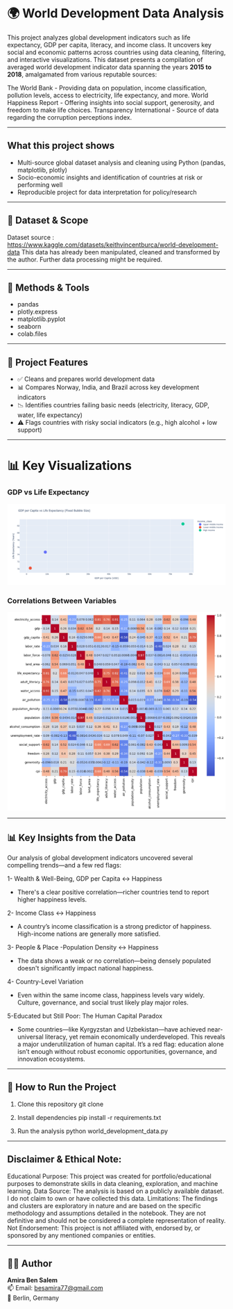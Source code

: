 # 🌍 World Development Data Analysis

This project analyzes global development indicators such as life expectancy, GDP per capita, literacy, and income class. It uncovers key social and economic patterns across countries using data cleaning, filtering, and interactive visualizations.
This dataset presents a compilation of averaged world development indicator data spanning the years **2015 to 2018**, amalgamated from various reputable sources:

The World Bank - Providing data on population, income classification, pollution levels, access to electricity, life expectancy, and more.
World Happiness Report - Offering insights into social support, generosity, and freedom to make life choices.
Transparency International - Source of data regarding the corruption perceptions index.

---

## What this project shows
- Multi-source global dataset analysis and cleaning using Python (pandas, matplotlib, plotly)
- Socio-economic insights and identification of countries at risk or performing well
- Reproducible project for data interpretation for policy/research

---

## 📁 Dataset & Scope

Dataset source : https://www.kaggle.com/datasets/keithvincentburca/world-development-data
This data has already been manipulated, cleaned and transformed by the author. Further data processing might be required. 

---

## 🧪 Methods & Tools  

- pandas
- plotly.express	
- matplotlib.pyplot	
- seaborn
- colab.files	

---

## 📌 Project Features

- ✅ Cleans and prepares world development data
- 📊 Compares Norway, India, and Brazil across key development indicators
- 📉 Identifies countries failing basic needs (electricity, literacy, GDP, water, life expectancy)
- ⚠️ Flags countries with risky social indicators (e.g., high alcohol + low support)

---

# 📊 Key Visualizations

### GDP vs Life Expectancy
![GDP and Life Expectancy](https://raw.githubusercontent.com/Amirabs7/world-development-data/main/GDP%20per%20capita%20vs%20life%20expectancy.png)


### Correlations Between Variables
![Correlations Analysis](https://raw.githubusercontent.com/Amirabs7/world-development-data/main/Correlations%20btw%20variables.png)


---


## 📊 Key Insights from the Data

Our analysis of global development indicators uncovered several compelling trends—and a few red flags:

1- Wealth & Well-Being, GDP per Capita ↔ Happiness
- There's a clear positive correlation—richer countries tend to report higher happiness levels.

2- Income Class ↔ Happiness
- A country’s income classification is a strong predictor of happiness. High-income nations are generally more satisfied.

3- People & Place -Population Density ↔ Happiness
- The data shows a weak or no correlation—being densely populated doesn't significantly impact national happiness.

4- Country-Level Variation
- Even within the same income class, happiness levels vary widely. Culture, governance, and social trust likely play major roles.

5-Educated but Still Poor: The Human Capital Paradox
- Some countries—like Kyrgyzstan and Uzbekistan—have achieved near-universal literacy, yet remain economically underdeveloped. This reveals a major underutilization of human capital. It’s a red flag: education alone isn’t enough without robust economic opportunities, governance, and innovation ecosystems.

---


## 🚀 How to Run the Project

1. Clone this repository
git clone <repo-link>

2. Install dependencies
pip install -r requirements.txt

3. Run the analysis
python world_development_data.py



---

## Disclaimer & Ethical Note:

Educational Purpose: This project was created for portfolio/educational purposes to demonstrate skills in data cleaning, exploration, and machine learning.
Data Source: The analysis is based on a publicly available dataset. I do not claim to own or have collected this data.
Limitations: The findings and clusters are exploratory in nature and are based on the specific methodology and assumptions detailed in the notebook. They are not definitive and should not be considered a complete representation of reality.
Not Endorsement: This project is not affiliated with, endorsed by, or sponsored by any mentioned companies or entities.


---


## 👩‍💻 Author

**Amira Ben Salem**  
📫 Email: besamira77@gmail.com  
📍 Berlin, Germany  








